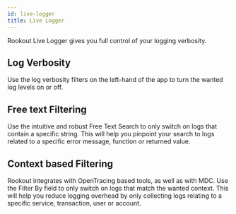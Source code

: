 ```yaml
---
id: live-logger
title: Live Logger
---
```

Rookout Live Logger gives you full control of your logging verbosity.

## Log Verbosity

Use the log verbosity filters on the left-hand of the app to turn the wanted log levels on or off.

## Free text Filtering

Use the intuitive and robust Free Text Search to only switch on logs that contain a specific string.
This will help you pinpoint your search to logs related to a specific error message, function or returned value.

## Context based Filtering

Rookout integrates with OpenTracing based tools, as well as with MDC.
Use the Filter By field to only switch on logs that match the wanted context.
This will help you reduce logging overhead by only collecting logs relating to a specific service, transaction, user or account.
